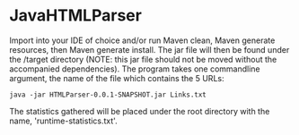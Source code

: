 # JavaHTMLParser

Import into your IDE of choice and/or run Maven clean, Maven generate resources, then Maven generate install. The jar file will then be found under the /target directory (NOTE: this jar file should not be moved without the accompanied dependencies). The program takes one commandline argument, the name of the file which contains the 5 URLs:

```
java -jar HTMLParser-0.0.1-SNAPSHOT.jar Links.txt
```

The statistics gathered will be placed under the root directory with the name, 'runtime-statistics.txt'.
